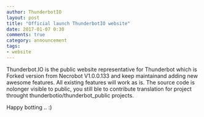 ```yaml
---
author: ThunderbotIO
layout: post
title: "Official launch ThunderbotIO website"
date: 2017-01-07 0:30
comments: true
category: announcement
tags:
- website
---
```


Thunderbot.IO is the public website representative for Thunderbot which is Forked version from Necrobot V1.0.0.133 and keep maintainand adding new awesome features. All existing features will work as is. The source code is nolonger visible to public, you still ble to contribute translation for project throught thunderbotio/thunderbot_public projects.


Happy botting .. :)
